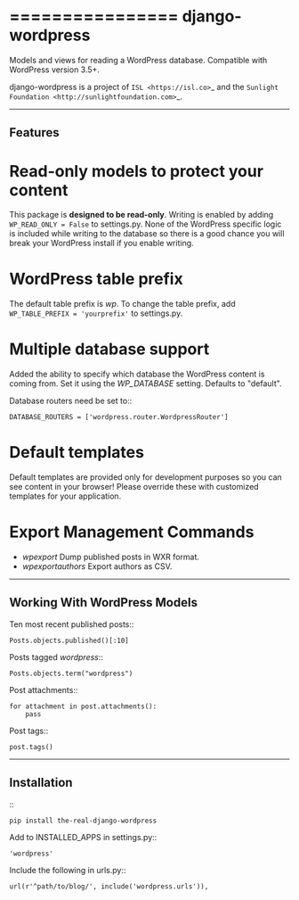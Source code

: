 ================
django-wordpress
================

Models and views for reading a WordPress database. Compatible with WordPress version 3.5+.

django-wordpress is a project of `ISL <https://isl.co>`_ and the `Sunlight Foundation <http://sunlightfoundation.com>`_.


--------
Features
--------

Read-only models to protect your content
========================================

This package is **designed to be read-only**. Writing is enabled by adding ``WP_READ_ONLY = False`` to settings.py. None of the WordPress specific logic is included while writing to the database so there is a good chance you will break your WordPress install if you enable writing.

WordPress table prefix
======================

The default table prefix is *wp*. To change the table prefix, add ``WP_TABLE_PREFIX = 'yourprefix'`` to settings.py.

Multiple database support
=========================

Added the ability to specify which database the WordPress content is coming from. Set it using the *WP_DATABASE* setting. Defaults to "default".

Database routers need be set to::

    DATABASE_ROUTERS = ['wordpress.router.WordpressRouter']

Default templates
=================

Default templates are provided only for development purposes so you can see content in your browser! Please override these with customized templates for your application.

Export Management Commands
==========================

* *wpexport* Dump published posts in WXR format.
* *wpexportauthors* Export authors as CSV.

-----------------------------
Working With WordPress Models
-----------------------------

Ten most recent published posts::

    Posts.objects.published()[:10]

Posts tagged *wordpress*::

    Posts.objects.term("wordpress")

Post attachments::

    for attachment in post.attachments():
        pass

Post tags::

    post.tags()


------------
Installation
------------

::

    pip install the-real-django-wordpress

Add to INSTALLED_APPS in settings.py::

    'wordpress'

Include the following in urls.py::

    url(r'^path/to/blog/', include('wordpress.urls')),
